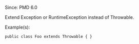 Since: PMD 6.0

Extend Exception or RuntimeException instead of Throwable.

Example(s):
```
public class Foo extends Throwable { }
```
